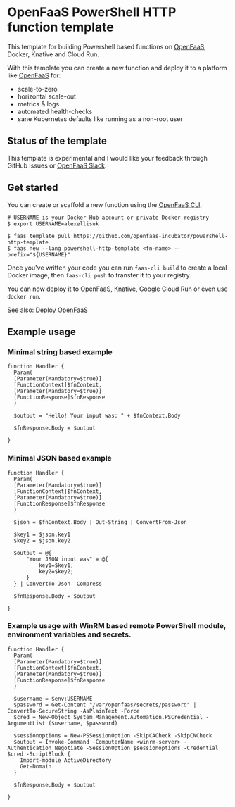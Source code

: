 
OpenFaaS PowerShell HTTP function template
=============================================

This template for building Powershell based functions on [OpenFaaS](https://www.openfaas.com), Docker, Knative and Cloud Run.

With this template you can create a new function and deploy it to a platform like [OpenFaaS](https://www.openfaas.com) for:

* scale-to-zero
* horizontal scale-out
* metrics & logs
* automated health-checks
* sane Kubernetes defaults like running as a non-root user

## Status of the template

This template is experimental and I would like your feedback through GitHub issues or [OpenFaaS Slack](https://docs.openfaas.com/community).

## Get started

You can create or scaffold a new function using the [OpenFaaS CLI](https://github.com/openfaas/faas-cli).

```
# USERNAME is your Docker Hub account or private Docker registry
$ export USERNAME=alexellisuk

$ faas template pull https://github.com/openfaas-incubator/powershell-http-template
$ faas new --lang powershell-http-template <fn-name> --prefix="${USERNAME}"
```

Once you've written your code you can run `faas-cli build` to create a local Docker image, then `faas-cli push` to transfer it to your registry.

You can now deploy it to OpenFaaS, Knative, Google Cloud Run or even use `docker run`.

See also: [Deploy OpenFaaS](https://docs.openfaas.com/deployment/)

## Example usage

### Minimal string based example

```
function Handler {
  Param(
  [Parameter(Mandatory=$true)]
  [FunctionContext]$fnContext,
  [Parameter(Mandatory=$true)]
  [FunctionResponse]$fnResponse
  )

  $output = "Hello! Your input was: " + $fnContext.Body

  $fnResponse.Body = $output
  
}
```

### Minimal JSON based example

```
function Handler {
  Param(
  [Parameter(Mandatory=$true)]
  [FunctionContext]$fnContext,
  [Parameter(Mandatory=$true)]
  [FunctionResponse]$fnResponse
  )

  $json = $fnContext.Body | Out-String | ConvertFrom-Json 

  $key1 = $json.key1
  $key2 = $json.key2

  $output = @{
      "Your JSON input was" = @{
          key1=$key1;
          key2=$key2;
      }
  } | ConvertTo-Json -Compress

  $fnResponse.Body = $output
  
}
```


### Example usage with WinRM based remote PowerShell module, environment variables and secrets.

```
function Handler {
  Param(
  [Parameter(Mandatory=$true)]
  [FunctionContext]$fnContext,
  [Parameter(Mandatory=$true)]
  [FunctionResponse]$fnResponse
  )

  $username = $env:USERNAME
  $password = Get-Content "/var/openfaas/secrets/password" | ConvertTo-SecureString -AsPlainText -Force
  $cred = New-Object System.Management.Automation.PSCredential -ArgumentList ($username, $password)

  $sessionoptions = New-PSSessionOption -SkipCACheck -SkipCNCheck
  $output = Invoke-Command -ComputerName <winrm-server> -Authentication Negotiate -SessionOption $sessionoptions -Credential $cred -ScriptBlock {
    Import-module ActiveDirectory
    Get-Domain
  }

  $fnResponse.Body = $output

}   
```
